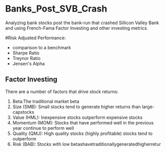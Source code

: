 # Banks_Post_SVB_Crash

Analyzing bank stocks post the bank-run that crashed Sillicon Valley Bank and using French-Fama Factor Investing and other investing metrics.


#Risk Adjusted Performance:
- comparison to a benchmark
- Sharpe Ratio
- Treynor Ratio
- Jensen's Alpha 

## Factor Investing

There are a number of factors that drive stock returns:
1. Beta:The traditional market beta
2. Size (SMB): Small stocks tend to generate higher returns than large-capstocks
3. Value (HML): Inexpensive stocks outperform expensive stocks
4. Momentum (MOM): Stocks that have performed well in the previous year continue to perform well
5. Quality (QMJ): High quality stocks (highly profitable) stocks tend to outperform
6. Risk (BAB): Stocks with low betashavetraditionallygeneratedhigherretur
